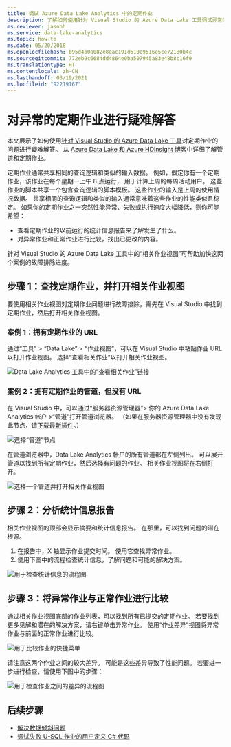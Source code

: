 ```yaml
---
title: 调试 Azure Data Lake Analytics 中的定期作业
description: 了解如何使用针对 Visual Studio 的 Azure Data Lake 工具调试异常的定期作业。
ms.reviewer: jasonh
ms.service: data-lake-analytics
ms.topic: how-to
ms.date: 05/20/2018
ms.openlocfilehash: b95d4b0a082e8eac191d610c9516e5ce72180b4c
ms.sourcegitcommit: 772eb9c6684dd4864e0ba507945a83e48b8c16f0
ms.translationtype: HT
ms.contentlocale: zh-CN
ms.lasthandoff: 03/19/2021
ms.locfileid: "92219167"
---
```

# <a name="troubleshoot-an-abnormal-recurring-job"></a>对异常的定期作业进行疑难解答

本文展示了如何使用[针对 Visual Studio 的 Azure Data Lake 工具](https://aka.ms/adltoolsvs)对定期作业的问题进行疑难解答。 从 [Azure Data Lake 和 Azure HDInsight 博客](/archive/blogs/azuredatalake/managing-pipeline-recurring-jobs-in-azure-data-lake-analytics-made-easy)中详细了解管道和定期作业。

定期作业通常共享相同的查询逻辑和类似的输入数据。 例如，假定你有一个定期作业，该作业在每个星期一上午 8 点运行， 用于计算上周的每周活动用户。 这些作业的脚本共享一个包含查询逻辑的脚本模板。 这些作业的输入是上周的使用情况数据。 共享相同的查询逻辑和类似的输入通常意味着这些作业的性能类似且稳定。 如果你的定期作业之一突然性能异常、失败或执行速度大幅降低，则你可能希望：

- 查看定期作业的以前运行的统计信息报告来了解发生了什么。
- 对异常作业和正常作业进行比较，找出已更改的内容。

针对 Visual Studio 的 Azure Data Lake 工具中的“相关作业视图”可帮助加快这两个案例的故障排除进度。

## <a name="step-1-find-recurring-jobs-and-open-related-job-view"></a>步骤 1：查找定期作业，并打开相关作业视图

要使用相关作业视图对定期作业问题进行故障排除，需先在 Visual Studio 中找到定期作业，然后打开相关作业视图。

### <a name="case-1-you-have-the-url-for-the-recurring-job"></a>案例 1：拥有定期作业的 URL

通过“工具” > “Data Lake” > “作业视图”，可以在 Visual Studio 中粘贴作业 URL 以打开作业视图。   选择“查看相关作业”以打开相关作业视图。

![Data Lake Analytics 工具中的“查看相关作业”链接](./media/data-lake-analytics-data-lake-tools-debug-recurring-job/view-related-job.png)
 
### <a name="case-2-you-have-the-pipeline-for-the-recurring-job-but-not-the-url"></a>案例 2：拥有定期作业的管道，但没有 URL

在 Visual Studio 中，可以通过“服务器资源管理器”> 你的 Azure Data Lake Analytics 帐户 >“管道”打开管道浏览器。 （如果在服务器资源管理器中没有发现此节点，请[下载最新插件](https://aka.ms/adltoolsvs)。） 

![选择“管道”节点](./media/data-lake-analytics-data-lake-tools-debug-recurring-job/pipeline-browser.png)

在管道浏览器中，Data Lake Analytics 帐户的所有管道都在左侧列出。 可以展开管道以找到所有定期作业，然后选择有问题的作业。 相关作业视图将在右侧打开。

![选择一个管道并打开相关作业视图](./media/data-lake-analytics-data-lake-tools-debug-recurring-job/recurring-job-view.png)

## <a name="step-2-analyze-a-statistics-report"></a>步骤 2：分析统计信息报告

相关作业视图的顶部会显示摘要和统计信息报告。 在那里，可以找到问题的潜在根源。 

1.  在报告中，X 轴显示作业提交时间。 使用它查找异常作业。
2.  使用下图中的流程检查统计信息，了解问题和可能的解决方案。

![用于检查统计信息的流程图](./media/data-lake-analytics-data-lake-tools-debug-recurring-job/recurring-job-metrics-debugging-flow.png)

## <a name="step-3-compare-the-abnormal-job-to-a-normal-job"></a>步骤 3：将异常作业与正常作业进行比较

通过相关作业视图底部的作业列表，可以找到所有已提交的定期作业。 若要找到更多见解和潜在的解决方案，请右键单击异常作业。 使用“作业差异”视图将异常作业与前面的正常作业进行比较。

![用于比较作业的快捷菜单](./media/data-lake-analytics-data-lake-tools-debug-recurring-job/compare-job.png)

请注意这两个作业之间的较大差异。 可能是这些差异导致了性能问题。 若要进一步进行检查，请使用下图中的步骤：

![用于检查作业之间的差异的流程图](./media/data-lake-analytics-data-lake-tools-debug-recurring-job/recurring-job-diff-debugging-flow.png)

## <a name="next-steps"></a>后续步骤

* [解决数据倾斜问题](data-lake-analytics-data-lake-tools-data-skew-solutions.md)
* [调试失败 U-SQL 作业的用户定义 C# 代码](data-lake-analytics-debug-u-sql-jobs.md)